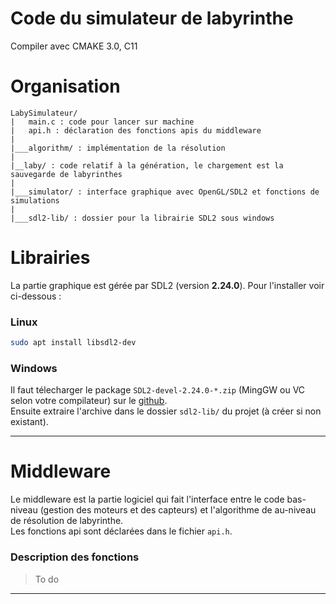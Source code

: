 # Code du simulateur de labyrinthe

Compiler avec CMAKE 3.0, C11

# Organisation
```
LabySimulateur/
|   main.c : code pour lancer sur machine
|   api.h : déclaration des fonctions apis du middleware
|
|___algorithm/ : implémentation de la résolution
|
|__laby/ : code relatif à la génération, le chargement est la sauvegarde de labyrinthes
|
|___simulator/ : interface graphique avec OpenGL/SDL2 et fonctions de simulations
|
|___sdl2-lib/ : dossier pour la librairie SDL2 sous windows

```

# Librairies

La partie graphique est gérée par SDL2 (version **2.24.0**). Pour l'installer voir ci-dessous :

### Linux

```bash
sudo apt install libsdl2-dev
```

### Windows

Il faut télecharger le package `SDL2-devel-2.24.0-*.zip` (MingGW ou VC selon votre compilateur) sur le [github](https://github.com/libsdl-org/SDL/releases/tag/release-2.24.0). \
Ensuite extraire l'archive dans le dossier `sdl2-lib/` du projet (à créer si non existant).

<hr>

# Middleware

Le middleware est la partie logiciel qui fait l'interface entre le code bas-niveau (gestion des moteurs et des capteurs) et
l'algorithme de au-niveau de résolution de labyrinthe. \
Les fonctions api sont déclarées dans le fichier `api.h`.

### Description des fonctions
> To do

<hr>

